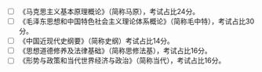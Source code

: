 
- [ ] 《马克思主义基本原理概论》（简称马原），考试占比24分。
- [ ] 《毛泽东思想和中国特色社会主义理论体系概论》（简称毛中特），考试占比30分。
- [ ] 《中国近现代史纲要》（简称史纲）考试占比14分。
- [ ] 《思想道德修养及法律基础》（简称思修法基），考试占比16分。
- [ ] 《形势与政策和当代世界经济与政治》（简称当代），考试占比16分。
<!--stackedit_data:
eyJoaXN0b3J5IjpbNTY0NzIzOTkyLC03Mjc1MDQ1NzBdfQ==
-->
